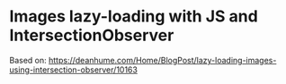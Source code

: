 # Images lazy-loading with JS and IntersectionObserver

Based on:
https://deanhume.com/Home/BlogPost/lazy-loading-images-using-intersection-observer/10163
